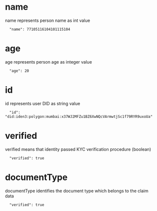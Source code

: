 

# name

name represents person name as int value

```
  "name": 77105116104101115104
```

# age

age represents person age as integer value

```
  "age": 20
```
# id

id represents user DID as string value

```
  "id": "did:iden3:polygon:mumbai:x37WJ2MFZu1BZ6XwNQcVArmwtjSc1f79RYR9uxoUa"
```
# verified

verified means that identity passed KYC verification procedure (boolean)

```
  "verified": true 
 ```
# documentType

documentType identifies the document type which belongs to the claim data

```
  "verified": true 
 ```
